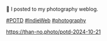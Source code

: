 🤖 I posted to my photography weblog.

[\#<span>POTD</span>](https://social.lol/tags/POTD) [\#<span>IndieWeb</span>](https://social.lol/tags/IndieWeb) [\#<span>photography</span>](https://social.lol/tags/photography)

[<span class="invisible">https://</span><span class="">than-no.photo/potd-2024-10-21</span><span class="invisible"></span>](https://than-no.photo/potd-2024-10-21)